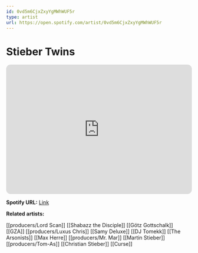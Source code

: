 ```yaml
---
id: 0vd5m6CjxZxyYgMWhWUF5r
type: artist
url: https://open.spotify.com/artist/0vd5m6CjxZxyYgMWhWUF5r
---
```

# Stieber Twins

<iframe style="border-radius:12px" src="https://open.spotify.com/embed/artist/0vd5m6CjxZxyYgMWhWUF5r" width="100%" height="352" frameBorder="0" allowfullscreen="" allow="autoplay; clipboard-write; encrypted-media; fullscreen; picture-in-picture" loading="lazy"></iframe>

**Spotify URL:** [Link](https://open.spotify.com/artist/0vd5m6CjxZxyYgMWhWUF5r)

**Related artists:**

[[producers/Lord Scan]]
[[Shabazz the Disciple]]
[[Götz Gottschalk]]
[[GZA]]
[[producers/Luxus Chris]]
[[Samy Deluxe]]
[[DJ Tomekk]]
[[The Arsonists]]
[[Max Herre]]
[[producers/Mr. Mar]]
[[Martin Stieber]]
[[producers/Tom-As]]
[[Christian Stieber]]
[[Curse]]
